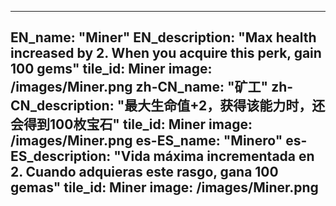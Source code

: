 ---

EN_name: "Miner"
EN_description: "Max health increased by 2.  When you acquire this perk, gain 100 gems"
tile_id: Miner
image: /images/Miner.png
zh-CN_name: "矿工"
zh-CN_description: "最大生命值+2，获得该能力时，还会得到100枚宝石"
tile_id: Miner
image: /images/Miner.png
es-ES_name: "Minero"
es-ES_description: "Vida máxima incrementada en 2. Cuando adquieras este rasgo, gana 100 gemas"
tile_id: Miner
image: /images/Miner.png
---